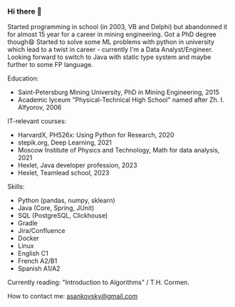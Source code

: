 ### Hi there 👋
Started programming in school (in 2003, VB and Delphi) but abandonned it for almost 15 year for a career in mining engineering. Got a PhD degree though😄
Started to solve some ML problems with python in university which lead to a twist in career - currently I'm a Data Analyst/Engineer. Looking forward to switch to Java with static type system and maybe further to some FP language.

Education:
- Saint-Petersburg Mining University, PhD in Mining Engineering, 2015
- Academic lyceum "Physical-Technical High School" named after Zh. I. Alfyorov, 2006

IT-relevant courses:
- HarvardX, PH526x: Using Python for Research, 2020
- stepik.org, Deep Learning, 2021
- Moscow Institute of Physics and Technology, Math for data analysis, 2021
- Hexlet, Java developer profession, 2023
- Hexlet, Teamlead school, 2023

Skills:
- Python (pandas, numpy, sklearn)
- Java (Core, Spring, JUnit)
- SQL (PostgreSQL, Clickhouse)
- Gradle
- Jira/Confluence
- Docker
- Linux
- English C1
- French A2/B1
- Spanish A1/A2

Currently reading: "Introduction to Algorithms" / T.H. Cormen.

How to contact me: asankovsky@gmail.com
<!--
**Salevol/Salevol** is a ✨ _special_ ✨ repository because its `README.md` (this file) appears on your GitHub profile.

Here are some ideas to get you started:

- 🔭 I’m currently working on ...
- 🌱 I’m currently learning ...
- 👯 I’m looking to collaborate on ...
- 🤔 I’m looking for help with ...
- 💬 Ask me about ...
- 📫 How to reach me: ...
- 😄 Pronouns: ...
- ⚡ Fun fact: ...
-->
